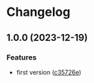 # Changelog

## 1.0.0 (2023-12-19)


### Features

* first version ([c35726e](https://github.com/node-modules/gals/commit/c35726eaf66b1b0e28b12562416236588b686c8d))
